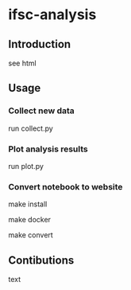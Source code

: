 # ifsc-analysis

## Introduction

see html

## Usage

### Collect new data

run collect.py

### Plot analysis results

run plot.py

### Convert notebook to website

make install

make docker

make convert

## Contibutions

text

